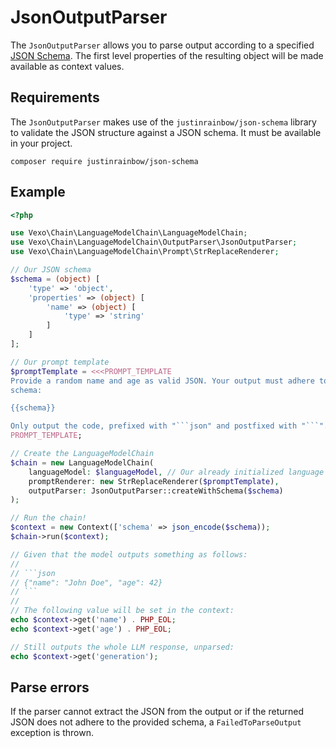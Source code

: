 # JsonOutputParser

The `JsonOutputParser` allows you to parse output according to a specified [JSON Schema](https://json-schema.org/). The first level properties of the resulting object will be made available as context values.

## Requirements

The `JsonOutputParser` makes use of the `justinrainbow/json-schema` library to validate the JSON structure against a JSON schema. It must be available in your project.

```
composer require justinrainbow/json-schema
```

## Example

```php
<?php

use Vexo\Chain\LanguageModelChain\LanguageModelChain;
use Vexo\Chain\LanguageModelChain\OutputParser\JsonOutputParser;
use Vexo\Chain\LanguageModelChain\Prompt\StrReplaceRenderer;

// Our JSON schema
$schema = (object) [
    'type' => 'object',
    'properties' => (object) [
        'name' => (object) [
            'type' => 'string'
        ]
    ]
];

// Our prompt template
$promptTemplate = <<<PROMPT_TEMPLATE
Provide a random name and age as valid JSON. Your output must adhere to the following
schema:

{{schema}}

Only output the code, prefixed with "```json" and postfixed with "```". Nothing else.
PROMPT_TEMPLATE;

// Create the LanguageModelChain
$chain = new LanguageModelChain(
    languageModel: $languageModel, // Our already initialized language model
    promptRenderer: new StrReplaceRenderer($promptTemplate),
    outputParser: JsonOutputParser::createWithSchema($schema)
);

// Run the chain!
$context = new Context(['schema' => json_encode($schema));
$chain->run($context);

// Given that the model outputs something as follows:
//
// ```json
// {"name": "John Doe", "age": 42}
// ```
//
// The following value will be set in the context:
echo $context->get('name') . PHP_EOL;
echo $context->get('age') . PHP_EOL;

// Still outputs the whole LLM response, unparsed:
echo $context->get('generation');
```

## Parse errors

If the parser cannot extract the JSON from the output or if the returned JSON does not adhere to the provided schema, a `FailedToParseOutput` exception is thrown.
